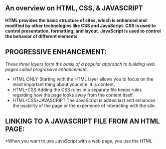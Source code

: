 ## An overview on HTML, CSS, & JAVASCRIPT

**HTML provides the basic structure of sites, which is enhanced and modified by other technologies like CSS and JavaScript**.
**CSS is used to control presentation, formatting, and layout**.
**JavaScript is used to control the behavior of different elements**.

## PROGRESSIVE ENHANCEMENT:

*These three layers form the basis of a popular approach to building 
web pages called progressive enhancement*.
* HTML ONLY Starting with the HTML layer allows you to focus on the 
most important thing about your site: it is content.
* HTML+CSS Adding the CSS rules in a separate file keeps rules 
regarding how the page looks away from the content itself.
* HTML+CSS+JAVASCRIPT The JavaScript is added last and enhances the 
usability of the page or the experience of interacting with the site.

## LINKING TO A JAVASCRIPT FILE FROM AN HTML PAGE:

*When you want to use JavaScript with a web page, you use the HTML 
<script> element to tell the browser it is coming across a script. Its 
re-attribute tells people where the JavaScript file is stored.*

## How do I write a script for a web page?

* It is best to keep JavaScript code in its own JavaScript file. 
JavaScript files are text files (like HTML pages and CSS style sheets), 
but they have the. js extension.
* The HTML <script> element is used in HTML pages to tell the browser 
to load the JavaScript file (rather like the <link> element can be used 
to load a CSS file).
* If you view the source code of the page in the browser, the 
JavaScript will not have changed the HTML, because the script works 
with the model of the web

## JavaScript:

Note: In JavaScript, all code instructions should end with a semi-colon 
(;)

## JavaScript Statements:

JavaScript statements are composed of:
Values, Operators, Expressions, Keywords, and Comments.
Example
document.getElementById("demo").innerHTML = "Hello Dolly.";

## WHAT IS A VARIABLE?

JavaScript variables are containers for storing data values.
In this example, x, y, and z are variables, declared with the var 
keyword:
Once you've declared a variable, you can initialize it with a value. 
You do this by typing the variable name, followed by an equals sign (=)
, followed by the value you want to give it. For example:
myName = 'X';
myAge = 37;
